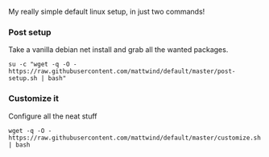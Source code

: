 My really simple default linux setup, in just two commands!

### Post setup

Take a vanilla debian net install and grab all the wanted packages.

```su -c "wget -q -O - https://raw.githubusercontent.com/mattwind/default/master/post-setup.sh | bash"```

### Customize it

Configure all the neat stuff

```wget -q -O - https://raw.githubusercontent.com/mattwind/default/master/customize.sh | bash```
